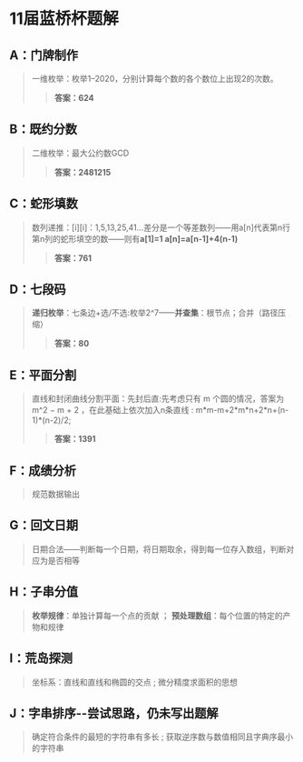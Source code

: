 # 11届蓝桥杯题解
## A：门牌制作
>一维枚举：枚举1–2020，分别计算每个数的各个数位上出现2的次数。
>>**答案：624**
## B：既约分数
>二维枚举：最大公约数GCD
>>**答案：2481215**
## C：蛇形填数
>数列递推：[i][i]：1,5,13,25,41…差分是一个等差数列——用a[n]代表第n行第n列的蛇形填空的数——则有**a[1]=1 a[n]=a[n-1]+4(n-1)**
>>**答案：761**
## D：七段码
>**递归枚举**：七条边+选/不选:枚举2^7——**并查集**：根节点；合并（路径压缩）
>>**答案：80**
## E：平面分割
>直线和封闭曲线分割平面：先封后直:先考虑只有 m 个圆的情况，答案为 m^2 − m + 2  ，在此基础上依次加入n条直线 : m\*m-m+2\*m\*n+2\*n+(n-1)*(n-2)/2;
>>**答案：1391**
## F：成绩分析
>规范数据输出
## G：回文日期
>日期合法——判断每一个日期，将日期取余，得到每一位存入数组，判断对应为是否相等
## H：子串分值
>**枚举规律**：单独计算每一个点的贡献 ； **预处理数组**：每个位置的特定的产物和规律 
## I：荒岛探测
>坐标系：直线和直线和椭圆的交点 ; 微分精度求面积的思想
## J：字串排序--尝试思路，仍未写出题解
>确定符合条件的最短的字符串有多长 ; 获取逆序数与数值相同且字典序最小的字符串
